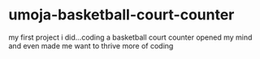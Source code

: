 # umoja-basketball-court-counter
my first project i did...coding a basketball court counter opened my mind and even made me want to thrive more of coding
